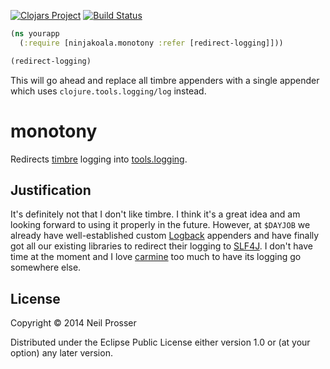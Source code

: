 [![Clojars Project](https://img.shields.io/clojars/v/com.ninjakoala/monotony.svg)](https://clojars.org/com.ninjakoala/monotony) [![Build Status](https://travis-ci.org/ninjakoala/monotony.svg?branch=master)](https://travis-ci.org/ninjakoala/monotony)

```clojure
(ns yourapp
  (:require [ninjakoala.monotony :refer [redirect-logging]]))

(redirect-logging)
```

This will go ahead and replace all timbre appenders with a single appender which uses `clojure.tools.logging/log` instead.

# monotony

Redirects [timbre](https://github.com/ptaoussanis/timbre) logging into [tools.logging](https://github.com/clojure/tools.logging).

## Justification

It's definitely not that I don't like timbre. I think it's a great idea and am looking forward to using it properly in the future. However, at `$DAYJOB` we already have well-established custom [Logback](http://logback.qos.ch/) appenders and have finally got all our existing libraries to redirect their logging to [SLF4J](http://www.slf4j.org/). I don't have time at the moment and I love [carmine](https://github.com/ptaoussanis/carmine) too much to have its logging go somewhere else.

## License

Copyright © 2014 Neil Prosser

Distributed under the Eclipse Public License either version 1.0 or (at
your option) any later version.
